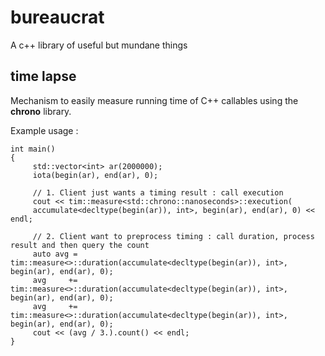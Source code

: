 # bureaucrat
A c++ library of useful but mundane things

time lapse
---
Mechanism to easily measure running time of C++ callables using the **chrono** library. 

Example usage :

    int main()
    {
	     std::vector<int> ar(2000000); 
	     iota(begin(ar), end(ar), 0); 

	     // 1. Client just wants a timing result : call execution
	     cout << tim::measure<std::chrono::nanoseconds>::execution(
	     accumulate<decltype(begin(ar)), int>, begin(ar), end(ar), 0) << endl;

	     // 2. Client want to preprocess timing : call duration, process result and then query the count
	     auto avg = tim::measure<>::duration(accumulate<decltype(begin(ar)), int>, begin(ar), end(ar), 0);
	     avg     += tim::measure<>::duration(accumulate<decltype(begin(ar)), int>, begin(ar), end(ar), 0);
	     avg     += tim::measure<>::duration(accumulate<decltype(begin(ar)), int>, begin(ar), end(ar), 0);
	     cout << (avg / 3.).count() << endl;
    }




